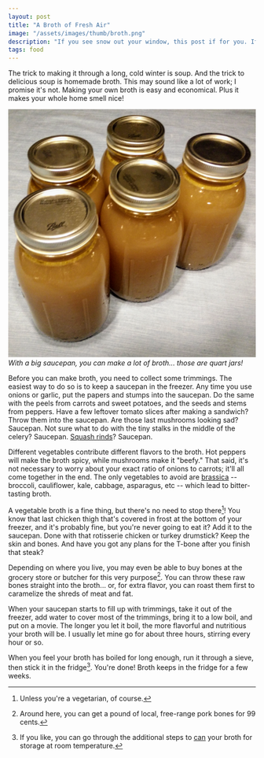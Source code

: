 ```yaml
---
layout: post
title: "A Broth of Fresh Air"
image: "/assets/images/thumb/broth.png"
description: "If you see snow out your window, this post if for you. If you can't see anything because your window is crusted with ice, read it twice."
tags: food
---
```


The trick to making it through a long, cold winter is soup. And the trick to delicious soup is homemade broth. This may sound like a lot of work; I promise it's not. Making your own broth is easy and economical. Plus it makes your whole home smell nice!

![Finished broth](/assets/images/broth.png)
*With a big saucepan, you can make a lot of broth... those are quart jars!*

Before you can make broth, you need to collect some trimmings. The easiest way to do so is to keep a saucepan in the freezer. Any time you use onions or garlic, put the papers and stumps into the saucepan. Do the same with the peels from carrots and sweet potatoes, and the seeds and stems from peppers. Have a few leftover tomato slices after making a sandwich? Throw them into the saucepan. Are those last mushrooms looking sad? Saucepan. Not sure what to do with the tiny stalks in the middle of the celery? Saucepan. [Squash rinds](http://www.epicurious.com/expert-advice/peel-winter-squash-skins-article)? Saucepan.

Different vegetables contribute different flavors to the broth. Hot peppers will make the broth spicy, while mushrooms make it "beefy." That said, it's not necessary to worry about your exact ratio of onions to carrots; it'll all come together in the end. The only vegetables to avoid are [brassica](https://en.wikipedia.org/wiki/Brassica) -- broccoli, cauliflower, kale, cabbage, asparagus, etc -- which lead to bitter-tasting broth.

A vegetable broth is a fine thing, but there's no need to stop there[^1]! You know that last chicken thigh that's covered in frost at the bottom of your freezer, and it's probably fine, but you're never going to eat it? Add it to the saucepan. Done with that rotisserie chicken or turkey drumstick? Keep the skin and bones. And have you got any plans for the T-bone after you finish that steak?

[^1]: Unless you're a vegetarian, of course.

Depending on where you live, you may even be able to buy bones at the grocery store or butcher for this very purpose[^2]. You can throw these raw bones straight into the broth... or, for extra flavor, you can roast them first to caramelize the shreds of meat and fat.

[^2]: Around here, you can get a pound of local, free-range pork bones for 99 cents.

When your saucepan starts to fill up with trimmings, take it out of the freezer, add water to cover most of the trimmings, bring it to a low boil, and put on a movie. The longer you let it boil, the more flavorful and nutritious your broth will be. I usually let mine go for about three hours, stirring every hour or so.

When you feel your broth has boiled for long enough, run it through a sieve, then stick it in the fridge[^3]. You're done! Broth keeps in the fridge for a few weeks.

[^3]: If you like, you can go through the additional steps to [can](http://www.marthastewart.com/1009782/summer-preserved) your broth for storage at room temperature.
